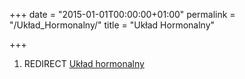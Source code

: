 +++
date = "2015-01-01T00:00:00+01:00"
permalink = "/Układ_Hormonalny/"
title = "Układ Hormonalny"

+++

1.  REDIRECT [Układ hormonalny](/atopedia/Układ_hormonalny "wikilink")
